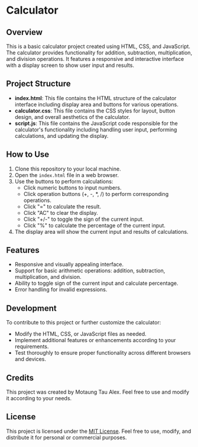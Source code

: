 # Calculator

## Overview
This is a basic calculator project created using HTML, CSS, and JavaScript. The calculator provides functionality for addition, subtraction, multiplication, and division operations. It features a responsive and interactive interface with a display screen to show user input and results.

## Project Structure
- **index.html**: This file contains the HTML structure of the calculator interface including display area and buttons for various operations.
- **calculator.css**: This file contains the CSS styles for layout, button design, and overall aesthetics of the calculator.
- **script.js**: This file contains the JavaScript code responsible for the calculator's functionality including handling user input, performing calculations, and updating the display.

## How to Use
1. Clone this repository to your local machine.
2. Open the `index.html` file in a web browser.
3. Use the buttons to perform calculations:
   - Click numeric buttons to input numbers.
   - Click operation buttons (+, -, *, /) to perform corresponding operations.
   - Click "=" to calculate the result.
   - Click "AC" to clear the display.
   - Click "+/-" to toggle the sign of the current input.
   - Click "%" to calculate the percentage of the current input.
4. The display area will show the current input and results of calculations.

## Features
- Responsive and visually appealing interface.
- Support for basic arithmetic operations: addition, subtraction, multiplication, and division.
- Ability to toggle sign of the current input and calculate percentage.
- Error handling for invalid expressions.

## Development
To contribute to this project or further customize the calculator:
- Modify the HTML, CSS, or JavaScript files as needed.
- Implement additional features or enhancements according to your requirements.
- Test thoroughly to ensure proper functionality across different browsers and devices.

## Credits
This project was created by Motaung Tau Alex. Feel free to use and modify it according to your needs.

## License
This project is licensed under the [MIT License](LICENSE). Feel free to use, modify, and distribute it for personal or commercial purposes.
